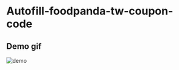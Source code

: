 # Autofill-foodpanda-tw-coupon-code
## Demo gif
![demo](https://user-images.githubusercontent.com/63136440/210148643-90a067ec-9583-4fb2-940e-44e03b2280a4.gif)
